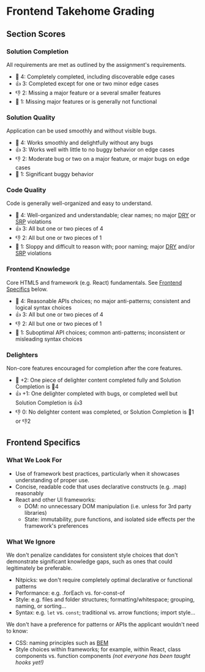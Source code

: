 # Frontend Takehome Grading

## Section Scores

### Solution Completion

All requirements are met as outlined by the assignment's requirements.

- 💖 4: Completely completed, including discoverable edge cases
- 👍 3: Completed except for one or two minor edge cases
- 👎 2: Missing a major feature or a several smaller features
- 🛑 1: Missing major features or is generally not functional

### Solution Quality

Application can be used smoothly and without visible bugs.

- 💖 4: Works smoothly and delightfully without any bugs
- 👍 3: Works well with little to no buggy behavior on edge cases
- 👎 2: Moderate bug or two on a major feature, or major bugs on edge cases
- 🛑 1: Significant buggy behavior

### Code Quality

Code is generally well-organized and easy to understand.

- 💖 4: Well-organized and understandable; clear names; no major [DRY](https://en.wikipedia.org/wiki/Don%27t_repeat_yourself) or [SRP](https://en.wikipedia.org/wiki/Single_responsibility_principle) violations
- 👍 3: All but one or two pieces of 4
- 👎 2: All but one or two pieces of 1
- 🛑 1: Sloppy and difficult to reason with; poor naming; major [DRY](https://en.wikipedia.org/wiki/Don%27t_repeat_yourself) and/or [SRP](https://en.wikipedia.org/wiki/Single_responsibility_principle) violations

### Frontend Knowledge

Core HTML5 and framework (e.g. React) fundamentals.
See [Frontend Specifics](#frontend-specifics) below.

- 💖 4: Reasonable APIs choices; no major anti-patterns; consistent and logical syntax choices
- 👍 3: All but one or two pieces of 4
- 👎 2: All but one or two pieces of 1
- 🛑 1: Suboptimal API choices; common anti-patterns; inconsistent or misleading syntax choices

### Delighters

Non-core features encouraged for completion after the core features.

- 💖 +2: One piece of delighter content completed fully and Solution Completion is 💖4
- 👍 +1: One delighter completed with bugs, or completed well but Solution Completion is 👍3
- 👎 0: No delighter content was completed, or Solution Completion is 🛑1 or 👎2

## Frontend Specifics

### What We Look For

- Use of framework best practices, particularly when it showcases understanding of proper use.
- Concise, readable code that uses declarative constructs (e.g. .map) reasonably
- React and other UI frameworks:
  - DOM: no unnecessary DOM manipulation (i.e. unless for 3rd party libraries)
  - State: immutability, pure functions, and isolated side effects per the framework's preferences

### What We Ignore

We don't penalize candidates for consistent style choices that don't demonstrate significant knowledge gaps, such as ones that could legitimately be preferable.

- Nitpicks: we don't require completely optimal declarative or functional patterns
- Performance: e.g. .forEach vs. for-const-of
- Style: e.g. files and folder structures; formatting/whitespace; grouping, naming, or sorting...
- Syntax: e.g. `let` vs. `const`; traditional vs. arrow functions; import style...

We don't have a preference for patterns or APIs the applicant wouldn't need to know:

- CSS: naming principles such as [BEM](https://en.wikipedia.org/wiki/Single_responsibility_principle)
- Style choices within frameworks; for example, within React, class components vs. function components _(not everyone has been taught hooks yet!)_
